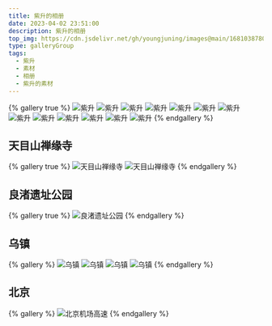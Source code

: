 ```yaml
---
title: 紫升的相册
date: 2023-04-02 23:51:00
description: 紫升的相册
top_img: https://cdn.jsdelivr.net/gh/youngjuning/images@main/1681038780175.png
type: galleryGroup
tags:
  - 紫升
  - 素材
  - 相册
  - 紫升的素材
---
```


{% gallery true %}
![紫升](https://cdn.jsdelivr.net/gh/youngjuning/images@main/1681893376601.gif)
![紫升](https://cdn.jsdelivr.net/gh/youngjuning/images@main/1681038780175.png)
![紫升](https://cdn.jsdelivr.net/gh/youngjuning/images@main/1681040185713.png)
![紫升](https://cdn.jsdelivr.net/gh/youngjuning/images@main/1681040241093.png)
![紫升](https://cdn.jsdelivr.net/gh/youngjuning/images@main/1680450378978.png)
![紫升](https://cdn.jsdelivr.net/gh/youngjuning/images@main/1681038742294.png)
![紫升](https://cdn.jsdelivr.net/gh/youngjuning/images@main/1681037572058.png)
![紫升](https://cdn.jsdelivr.net/gh/youngjuning/images@main/1681038692400.png)
![紫升](https://cdn.jsdelivr.net/gh/youngjuning/images@main/1681040178946.png)
![紫升](https://cdn.jsdelivr.net/gh/youngjuning/images@main/1681038734909.png)
![紫升](https://cdn.jsdelivr.net/gh/youngjuning/images@main/1680450445599.png)
![紫升](https://cdn.jsdelivr.net/gh/youngjuning/images@main/1680450294102.jpeg)
![紫升](https://cdn.jsdelivr.net/gh/youngjuning/images@main/1681893370544.png)
{% endgallery %}

## 天目山禅缘寺

{% gallery true %}
![天目山禅缘寺](https://cdn.jsdelivr.net/gh/youngjuning/images@main/1681037668923.png)
![天目山禅缘寺](https://cdn.jsdelivr.net/gh/youngjuning/images@main/1681037722738.png)
{% endgallery %}

## 良渚遗址公园

{% gallery true %}
![良渚遗址公园](https://cdn.jsdelivr.net/gh/youngjuning/images@main/1681037773106.png)
{% endgallery %}

## 乌镇

{% gallery %}
![乌镇](https://cdn.jsdelivr.net/gh/youngjuning/images@main/1681037921104.png)
![乌镇](https://cdn.jsdelivr.net/gh/youngjuning/images@main/1681037939527.png)
![乌镇](https://cdn.jsdelivr.net/gh/youngjuning/images@main/1681037954091.png)
![乌镇](https://cdn.jsdelivr.net/gh/youngjuning/images@main/1681037969639.png)
{% endgallery %}

## 北京

{% gallery %}
![北京机场高速](https://cdn.jsdelivr.net/gh/youngjuning/images@main/1681037844692.png)
{% endgallery %}

